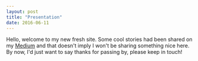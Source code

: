 ```yaml
---
layout: post
title: "Presentation"
date: 2016-06-11
---
```


Hello, welcome to my new fresh site. Some cool stories had been shared on my [Medium](https://medium.com/@nefter) and that doesn't imply I won't be sharing something nice here. By now, I'd just want to say thanks for passing by, please keep in touch!
